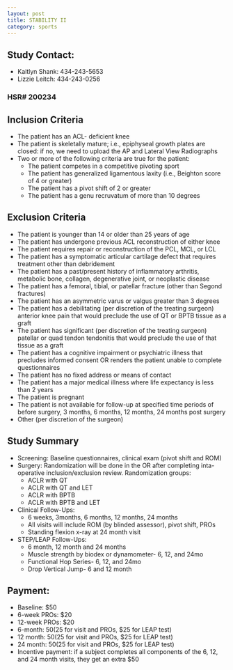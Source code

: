 ```yaml
---
layout: post
title: STABILITY II
category: sports
---
```


## Study Contact:  
- Kaitlyn Shank: 434-243-5653
- Lizzie Leitch: 434-243-0256

### HSR# 200234

##  Inclusion Criteria

- The patient has an ACL- deficient knee
- The patient is skeletally mature; i.e., epiphyseal growth plates are closed: if no, we need to upload the AP and Lateral View Radiographs
- Two or more of the following criteria are true for the patient:
	- The patient competes in a competitive pivoting sport
	- The patient has generalized ligamentous laxity (i.e., Beighton score of 4 or greater)
	- The patient has a pivot shift of 2 or greater
	- The patient has a genu recruvatum of more than 10 degrees

##  Exclusion Criteria

- The patient is younger than 14 or older than 25 years of age
-  The patient has undergone previous ACL reconstruction of either knee
- The patient requires repair or reconstruction of the PCL, MCL, or LCL
- The patient has a symptomatic articular cartilage defect that requires treatment other than debridement
- The patient has a past/present history of inflammatory arthritis, metabolic bone, collagen, degenerative joint, or neoplastic disease
- The patient has a femoral, tibial, or patellar fracture (other than Segond fractures)
- The patient has an asymmetric varus or valgus greater than 3 degrees
- The patient has a debilitating (per discretion of the treating surgeon) anterior knee pain that would preclude the use of QT or BPTB tissue as a graft
- The patient has significant (per discretion of the treating surgeon) patellar or quad tendon tendonitis that would preclude the use of that tissue as a graft
- The patient has a cognitive impairment or psychiatric illness that precludes informed consent OR renders the patient unable to complete questionnaires
- The patient has no fixed address or means of contact
- The patient has a major medical illness where life expectancy is less than 2 years
- The patient is pregnant
- The patient is not available for follow-up at specified time periods of before surgery, 3 months, 6 months, 12 months, 24 months post surgery
- Other (per discretion of the surgeon)

## Study Summary

- Screening: Baseline questionnaires, clinical exam (pivot shift and ROM)
- Surgery: Randomization will be done in the OR after completing inta-operative inclusion/exclusion review. Randomization groups:
	- ACLR with QT
	- ACLR with QT and LET
	- ACLR with BPTB
	- ACLR with BPTB and LET
- Clinical Follow-Ups:
	- 6 weeks, 3months, 6 months, 12 months, 24 months 
	- All visits will include ROM (by blinded assessor), pivot shift, PROs
	- Standing flexion x-ray at 24 month visit
- STEP/LEAP Follow-Ups:
	- 6 month, 12 month and 24 months
	- Muscle strength by biodex or dynamometer- 6, 12, and 24mo
	- Functional Hop Series- 6, 12, and 24mo
	- Drop Vertical Jump- 6 and 12 month

## Payment:
- Baseline: $50
- 6-week PROs: $20
- 12-week PROs: $20
- 6-month: $50 ($25 for visit and PROs, $25 for LEAP test)
- 12 month: $50 ($25 for visit and PROs, $25 for LEAP test)
- 24 month: $50 ($25 for visit and PROs, $25 for LEAP test)
- Incentive payment: if a subject completes all components of the 6, 12, and 24 month visits, they get an extra $50
